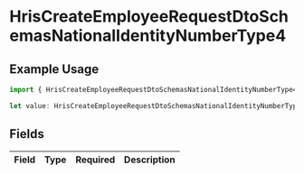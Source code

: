 # HrisCreateEmployeeRequestDtoSchemasNationalIdentityNumberType4

## Example Usage

```typescript
import { HrisCreateEmployeeRequestDtoSchemasNationalIdentityNumberType4 } from "@stackone/stackone-client-ts/sdk/models/shared";

let value: HrisCreateEmployeeRequestDtoSchemasNationalIdentityNumberType4 = {};
```

## Fields

| Field       | Type        | Required    | Description |
| ----------- | ----------- | ----------- | ----------- |